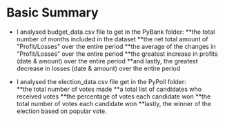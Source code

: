 # Basic Summary
*  I analysed budget_data.csv file to get in the PyBank folder:
**the total number of months included in the dataset
**the net total amount of "Profit/Losses" over the entire period
**the average of the changes in "Profit/Losses" over the entire period
**the greatest increase in profits (date & amount) over the entire period
**and lastly, the greatest decrease in losses (date & amount) over the entire period


* I analysed the election_data.csv file get in the PyPoll folder:  
**the total number of votes made
**a total list of candidates who received votes
**the percentage of votes each candidate won
**the total number of votes each candidate won
**lastly, the winner of the election based on popular vote.




